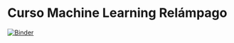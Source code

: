 # Curso Machine Learning Relámpago

[![Binder](https://mybinder.org/badge_logo.svg)](https://mybinder.org/v2/gh/saint-germain/ML_relampago/master)


